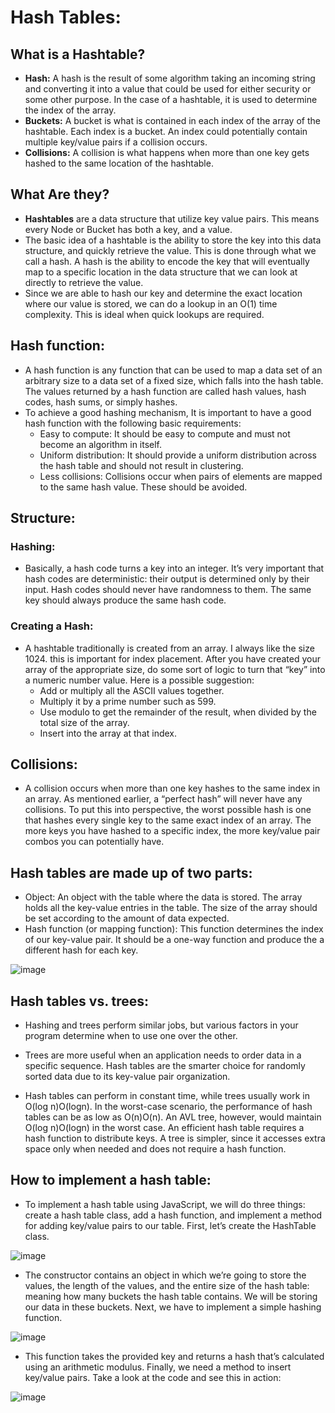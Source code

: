 # Hash Tables:

## What is a Hashtable?
  - **Hash:** A hash is the result of some algorithm taking an incoming string and converting it into a value that could be used for either security or some other purpose. In the case of a hashtable, it is used to determine the index of the array.
  - **Buckets:** A bucket is what is contained in each index of the array of the hashtable. Each index is a bucket. An index could potentially contain multiple key/value pairs if a collision occurs.
  - **Collisions:** A collision is what happens when more than one key gets hashed to the same location of the hashtable.


## What Are they?
  - **Hashtables** are a data structure that utilize key value pairs. This means every Node or Bucket has both a key, and a value.
  - The basic idea of a hashtable is the ability to store the key into this data structure, and quickly retrieve the value. This is done through what we call a hash. A hash is the ability to encode the key that will eventually map to a specific location in the data structure that we can look at directly to retrieve the value.
  - Since we are able to hash our key and determine the exact location where our value is stored, we can do a lookup in an O(1) time complexity. This is ideal when quick lookups are required.


## Hash function:
  - A hash function is any function that can be used to map a data set of an arbitrary size to a data set of a fixed size, which falls into the hash table. The values returned by a hash function are called hash values, hash codes, hash sums, or simply hashes.
  - To achieve a good hashing mechanism, It is important to have a good hash function with the following basic requirements:
    - Easy to compute: It should be easy to compute and must not become an algorithm in itself.
    - Uniform distribution: It should provide a uniform distribution across the hash table and should not result in clustering.
    - Less collisions: Collisions occur when pairs of elements are mapped to the same hash value. These should be avoided.

## Structure:
### Hashing:
  - Basically, a hash code turns a key into an integer. It’s very important that hash codes are deterministic: their output is determined only by their input. Hash codes should never have randomness to them. The same key should always produce the same hash code.

### Creating a Hash:
  - A hashtable traditionally is created from an array. I always like the size 1024. this is important for index placement. After you have created your array of the appropriate size, do some sort of logic to turn that “key” into a numeric number value. Here is a possible suggestion:
     - Add or multiply all the ASCII values together.
     - Multiply it by a prime number such as 599.
     - Use modulo to get the remainder of the result, when divided by the total size of the array.
     - Insert into the array at that index.


## Collisions:
  - A collision occurs when more than one key hashes to the same index in an array. As mentioned earlier, a “perfect hash” will never have any collisions. To put this into perspective, the worst possible hash is one that hashes every single key to the same exact index of an array. The more keys you have hashed to a specific index, the more key/value pair combos you can potentially have.

## Hash tables are made up of two parts:

   - Object: An object with the table where the data is stored. The array holds all the key-value entries in the table. The size of the array should be set according to the amount of data expected.
   - Hash function (or mapping function): This function determines the index of our key-value pair. It should be a one-way function and produce the a different hash for each key.


   ![image](https://user-images.githubusercontent.com/79833733/129062550-7fd3f5b3-849f-4f1f-91ed-50e064b5087a.png)


## Hash tables vs. trees:
  - Hashing and trees perform similar jobs, but various factors in your program determine when to use one over the other.

  - Trees are more useful when an application needs to order data in a specific sequence. Hash tables are the smarter choice for randomly sorted data due to its key-value pair organization.

  - Hash tables can perform in constant time, while trees usually work in O(log n)O(logn). In the worst-case scenario, the performance of hash tables can be as low as O(n)O(n). An AVL tree, however, would maintain O(log n)O(logn) in the worst case. An efficient hash table requires a hash function to distribute keys. A tree is simpler, since it accesses extra space only when needed and does not require a hash function.


## How to implement a hash table:
  - To implement a hash table using JavaScript, we will do three things: create a hash table class, add a hash function, and implement a method for adding key/value pairs to our table. First, let’s create the HashTable class.

   ![image](https://user-images.githubusercontent.com/79833733/129063137-cea814da-d335-435b-b614-401b27f177ae.png)


  - The constructor contains an object in which we’re going to store the values, the length of the values, and the entire size of the hash table: meaning how many buckets the hash table contains. We will be storing our data in these buckets. Next, we have to implement a simple hashing function.

   ![image](https://user-images.githubusercontent.com/79833733/129063343-e98d29b4-552d-4393-b9f0-62c6a0340652.png)
  
  
  - This function takes the provided key and returns a hash that’s calculated using an arithmetic modulus. Finally, we need a method to insert key/value pairs. Take a look at the code and see this in action:


   ![image](https://user-images.githubusercontent.com/79833733/129063474-45f81f8b-9e11-47e7-9156-90af2076081c.png)


  
 




